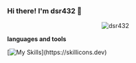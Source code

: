 ### Hi there! I'm dsr432 👋

<!--
**dsr432/dsr432** is a ✨ _special_ ✨ repository because its `README.md` (this file) appears on your GitHub profile.

Here are some ideas to get you started:

- 🔭 I’m currently working on ...
- 🌱 I’m currently learning ...
- 👯 I’m looking to collaborate on ...
- 🤔 I’m looking for help with ...
- 💬 Ask me about ...
- 📫 How to reach me: ...
- 😄 Pronouns: ...
- ⚡ Fun fact: ...
-->

<p align="center"> <img src="https://github-readme-stats.vercel.app/api?username=dsr432&show_icons=true&theme=gotham" alt="dsr432" />

**languages and tools**
  
  [![My Skills](https://skillicons.dev/icons?i=html,css,au,atom,ansible,cpp,discord,git,github,gitlab,idea,java,linux,matlab,neovim,octave,stackoverflow,)](https://skillicons.dev)

